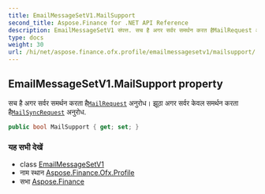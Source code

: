 ```yaml
---
title: EmailMessageSetV1.MailSupport
second_title: Aspose.Finance for .NET API Reference
description: EmailMessageSetV1 संपत्त. सच है अगर सर्वर समर्थन करत हैMailRequest अनुरध झूठ अगर सर्वर केवल समर्थन करत हैMailSyncRequest अनुरध.
type: docs
weight: 30
url: /hi/net/aspose.finance.ofx.profile/emailmessagesetv1/mailsupport/
---
```

## EmailMessageSetV1.MailSupport property

सच है अगर सर्वर समर्थन करता है[`MailRequest`](../../../aspose.finance.ofx.email/mailrequest/) अनुरोध। झूठा अगर सर्वर केवल समर्थन करता है[`MailSyncRequest`](../../../aspose.finance.ofx.email/mailsyncrequest/) अनुरोध.

```csharp
public bool MailSupport { get; set; }
```

### यह सभी देखें

* class [EmailMessageSetV1](../)
* नाम स्थान [Aspose.Finance.Ofx.Profile](../../emailmessagesetv1/)
* सभा [Aspose.Finance](../../../)


